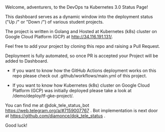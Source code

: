 Welcome, adventurers, to the DevOps та Kubernetes 3.0 Status Page! 

This dashboard serves as a dynamic window into the deployment status ("Up /\" or "Down \/") of various student projects. 

The project is written in Golang and Hosted at Kubernetes (k8s) cluster on Google Cloud Platform (GCP) at http://34.116.191.131/.

Feel free to add your project by cloning this repo and raising a Pull Request.

Deployment is fully automated, so once PR is accepted your Project will be added to Dashboard.

  * If you want to know how the GitHub Actions deployment works on this repo please check out .github/workflows/main.yml of this project.

  * If you want to know how Kubernetes (k8s) cluster on Google Cloud Platform (GCP) was initially deployed please take a look at /demo/deploy/tf-gke-project/.

You can find me at @dok_tele_status_bot https://web.telegram.org/a/#7159007767 . Bot implementation is next door at https://github.com/diamonce/dok_tele_status .

Good luck!
